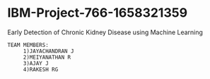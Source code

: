 # IBM-Project-766-1658321359
Early Detection of Chronic Kidney Disease using Machine Learning
                                
                                
    TEAM MEMBERS:
         1)JAYACHANDRAN J
         2)MEIYANATHAN R
         3)AJAY J
         4)RAKESH RG
                             

